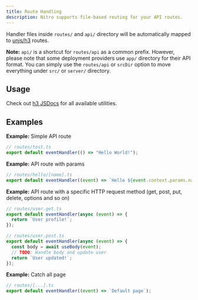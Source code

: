 ```yaml
---
title: Route Handling
description: Nitro supports file-based routing for your API routes.
---
```


Handler files inside `routes/` and `api/` directory will be automatically mapped to [unjs/h3](https://github.com/unjs/h3) routes.

**Note:** `api/` is a shortcut for `routes/api` as a common prefix. However, please note that some deployment providers use `app/` directory for their API format. You can simply use the `routes/api` or `srcDir` option to move everything under `src/` or `server/` directory.

## Usage

Check out [h3 JSDocs](https://www.jsdocs.io/package/h3#package-index-functions) for all available utilities.

## Examples

**Example:** Simple API route

```js
// routes/test.ts
export default eventHandler(() => "Hello World!");
```

**Example:** API route with params

```js
// routes/hello/[name].ts
export default eventHandler((event) => `Hello ${event.context.params.name}!`);
```

**Example:** API route with a specific HTTP request method (get, post, put, delete, options and so on)

```js
// routes/user.get.ts
export default eventHandler(async (event) => {
  return `User profile!`;
});
```

```js
// routes/user.post.ts
export default eventHandler(async (event) => {
  const body = await useBody(event);
  // TODO: Handle body and update user
  return `User updated!`;
});
```

**Example:** Catch all page

```js
// routes/[...].ts
export default eventHandler((event) => `Default page`);
```
